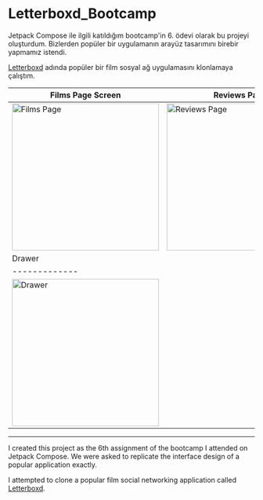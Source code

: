 # Letterboxd_Bootcamp

Jetpack Compose ile ilgili katıldığım bootcamp'in 6. ödevi olarak bu projeyi oluşturdum. Bizlerden popüler bir uygulamanın arayüz tasarımını birebir yapmamız istendi.

[Letterboxd](https://play.google.com/store/apps/details?id=com.letterboxd.letterboxd&gl=TR) adında popüler bir film sosyal ağ uygulamasını klonlamaya çalıştım.

| Films Page Screen | Reviews Page |
| ------------- | ------------- |
| <img src="https://github.com/user-attachments/assets/c2e543f3-c51f-4270-b412-6cecb9bc0e32" alt="Films Page" width="300"/> | <img src="https://github.com/user-attachments/assets/607e225d-6994-4a6f-8239-5a8a8109c93b" alt="Reviews Page" width="300"/> |
| Drawer |
| ------------- |
| <img src="https://github.com/user-attachments/assets/a9d479d1-1d6d-444f-9498-cf25f9b8bd72" alt="Drawer" width="300"/> |

---------------------------------------------------------------------------------------------------------------------

I created this project as the 6th assignment of the bootcamp I attended on Jetpack Compose. We were asked to replicate the interface design of a popular application exactly.

I attempted to clone a popular film social networking application called [Letterboxd](https://play.google.com/store/apps/details?id=com.letterboxd.letterboxd&gl=TR).
